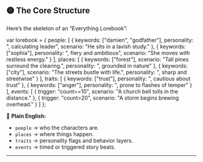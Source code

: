 ## 🟡 The Core Structure

Here’s the skeleton of an “Everything Lorebook”:

var lorebook = {
people: \[
{ keywords: \["damien", "godfather"], personality: ", calculating leader", scenario: "He sits in a lavish study." },
{ keywords: \["sophia"], personality: ", fiery and ambitious", scenario: "She moves with restless energy." }
],
places: \[
{ keywords: \["forest"], scenario: "Tall pines surround the clearing.", personality: ", grounded in nature" },
{ keywords: \["city"], scenario: "The streets bustle with life.", personality: ", sharp and streetwise" }
],
traits: \[
{ keywords: \["trust"], personality: ", cautious about trust" },
{ keywords: \["anger"], personality: ", prone to flashes of temper" }
],
events: \[
{ trigger: "count==10", scenario: "A church bell tolls in the distance." },
{ trigger: "count>20", scenario: "A storm begins brewing overhead." }
]
};

📖 **Plain English:**

* `people` → who the characters are.
* `places` → where things happen.
* `traits` → personality flags and behavior layers.
* `events` → timed or triggered story beats.

---
